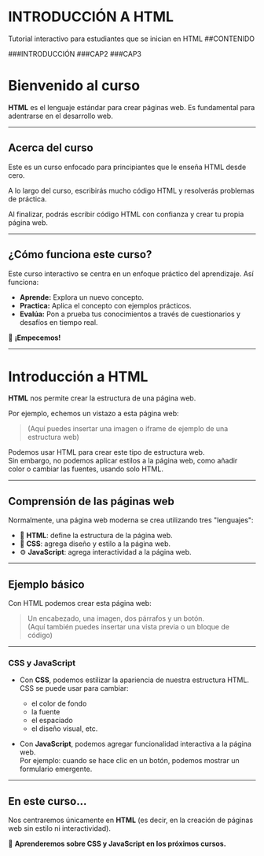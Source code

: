# INTRODUCCIÓN A HTML
Tutorial interactivo para estudiantes que se inician en HTML
##CONTENIDO

###INTRODUCCIÓN
###CAP2
###CAP3

# Bienvenido al curso

**HTML** es el lenguaje estándar para crear páginas web. Es fundamental para adentrarse en el desarrollo web.

---

## Acerca del curso

Este es un curso enfocado para principiantes que le enseña HTML desde cero.

A lo largo del curso, escribirás mucho código HTML y resolverás problemas de práctica.

Al finalizar, podrás escribir código HTML con confianza y crear tu propia página web.

---

## ¿Cómo funciona este curso?

Este curso interactivo se centra en un enfoque práctico del aprendizaje. Así funciona:

- **Aprende:** Explora un nuevo concepto.
- **Practica:** Aplica el concepto con ejemplos prácticos.
- **Evalúa:** Pon a prueba tus conocimientos a través de cuestionarios y desafíos en tiempo real.

🎯 **¡Empecemos!**

---

# Introducción a HTML

**HTML** nos permite crear la estructura de una página web.

Por ejemplo, echemos un vistazo a esta página web:

> (Aquí puedes insertar una imagen o iframe de ejemplo de una estructura web)

Podemos usar HTML para crear este tipo de estructura web.  
Sin embargo, no podemos aplicar estilos a la página web, como añadir color o cambiar las fuentes, usando solo HTML.

---

## Comprensión de las páginas web

Normalmente, una página web moderna se crea utilizando tres "lenguajes":

- 🧱 **HTML**: define la estructura de la página web.
- 🎨 **CSS**: agrega diseño y estilo a la página web.
- ⚙️ **JavaScript**: agrega interactividad a la página web.

---

## Ejemplo básico

Con HTML podemos crear esta página web:

> Un encabezado, una imagen, dos párrafos y un botón.  
> (Aquí también puedes insertar una vista previa o un bloque de código)

---

### CSS y JavaScript

- Con **CSS**, podemos estilizar la apariencia de nuestra estructura HTML.  
  CSS se puede usar para cambiar:
  - el color de fondo
  - la fuente
  - el espaciado
  - el diseño visual, etc.

- Con **JavaScript**, podemos agregar funcionalidad interactiva a la página web.  
  Por ejemplo: cuando se hace clic en un botón, podemos mostrar un formulario emergente.

---

## En este curso...

Nos centraremos únicamente en **HTML** (es decir, en la creación de páginas web sin estilo ni interactividad).

📌 **Aprenderemos sobre CSS y JavaScript en los próximos cursos.**



